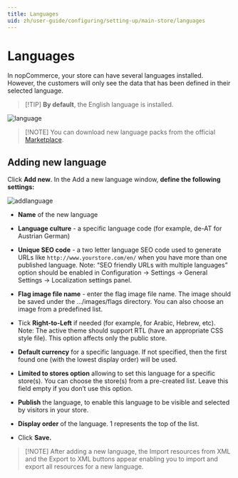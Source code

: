 ```yaml
---
title: Languages
uid: zh/user-guide/configuring/setting-up/main-store/languages
---
```


# Languages

In nopCommerce, your store can have several languages installed. However, the customers will only see the data that has been defined in their selected language.

> [!TIP] **By default**, the English language is installed.

![language](_static/languages/Language.png)

> [!NOTE] You can download new language packs from the official [Marketplace](http://www.nopcommerce.com/marketplace.aspx).

## Adding new language

Click **Add new**. In the Add a new language window, **define the following settings:**

![addlanguage](_static/languages/addlanguage.png)

* **Name** of the new language

* **Language culture** - a specific language code (for example, de-AT for Austrian German)

* **Unique SEO code** - a two letter language SEO code used to generate URLs like `http://www.yourstore.com/en/` when you have more than one published language. Note: “SEO friendly URLs with multiple languages” option should be enabled in Configuration → Settings → General Settings → Localization settings panel.

* **Flag image file name** - enter the flag image file name. The image should be saved under the …/images/flags directory. You can also choose an image from a predefined list.

* Tick **Right-to-Left** if needed (for example, for Arabic, Hebrew, etc). Note: The active theme should support RTL (have an appropriate CSS style file). This option affects only the public store.

* **Default currency** for a specific language. If not specified, then the first found one (with the lowest display order) will be used.

* **Limited to stores option** allowing to set this language for a specific store(s). You can choose the store(s) from a pre-created list. Leave this field empty if you don’t use this option.

* **Publish** the language, to enable this language to be visible and selected by visitors in your store.

* **Display order** of the language. 1 represents the top of the list.

* Click **Save.**

> [!NOTE] After adding a new language, the Import resources from XML and the Export to XML buttons appear enabling you to import and export all resources for a new language.